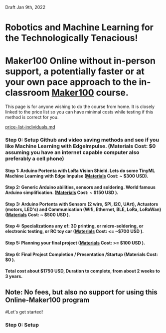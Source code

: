 Draft Jan 9th, 2022

# Robotics and Machine Learning for the Technologically Tenacious!

# Maker100 Online without in-person support, a potentially faster or at your own pace approach to the in-classroom [Maker100](https://github.com/hpssjellis/maker100) course. 


This page is for anyone wishing to do the course from home. It is closely linked to the price list so you can have minimal costs while testing if this method is correct for you.

[price-list-individuals.md](price-list-individuals.md)

### Step 0: Setup Github and video saving methods and see if you like Machine Learning with EdgeImpulse. (Materials Cost: $0 assuming you have an internet capable computer also preferably a cell phone)

####  Step 1: Arduino Portenta with LoRa Vision Shield. Lets do some TinyML Machine Learning with Edge Impulse  ([Materials](price-list-individuals.md#step-1-machine-learning-with-the-portentah7-and-lora-vision-shield-on-edgeimpulsecom) Cost: ~ $300 USD).

####  Step 2: Generic Arduino abilities, sensors and soldering. World famous Arduino simplification.  ([Materials](price-list-individuals.md#step-2-generic-sensor-and-arduino-equipment) Cost: ~ $150 USD ).

####  Step 3: Arduino Portenta with Sensors (2 wire, SPI, I2C, UArt), Actuators (motors, LED's) and Communication (Wifi, Ethernet, BLE, LoRa, LoRaWan) ([Materials](price-list-individuals.md#step-3-maker100-sensors-and-motors-actuators) Cost: ~ $500 USD ).

####  Step 4: Specializations any of: 3D printing, or micro-soldering, or electronic testing, or RC toy car ([Materials](price-list-individuals.md#step-4-technology-equipment-based-on-interests) Cost: <= ~$700 USD   ).

####  Step 5: Planning your final project ([Materials](price-list-individuals.md#step-1-machine-learning-with-the-portentah7-and-lora-vision-shield-on-edgeimpulsecom-) Cost: >= $100 USD  ).

####  Step 6: Final Project Completion / Presentation /Startup (Materials Cost: $0 ).

#### Total cost about $1750 USD, Duration to complete, from about 2 weeks to 3 years.

## Note: No fees, but also no support for using this Online-Maker100 program



#Let's get started!

### Step 0: Setup








